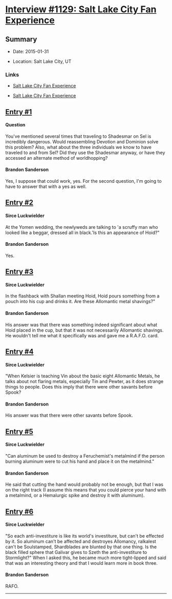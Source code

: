 # [Interview #1129: Salt Lake City Fan Experience](https://www.theoryland.com/intvmain.php?i=1129)

## Summary

- Date: 2015-01-31

- Location: Salt Lake City, UT

### Links

- [Salt Lake City Fan Experience](http://www.17thshard.com/forum/topic/23000-slc-fan-ex-13115/?p=223658)

- [Salt Lake City Fan Experience](http://www.17thshard.com/forum/topic/23000-slc-fan-ex-13115/?p=224201)


## [Entry #1](https://www.theoryland.com/intvmain.php?i=1129#1)

#### Question

You've mentioned several times that traveling to Shadesmar on Sel is incredibly dangerous. Would reassembling Devotion and Dominion solve this problem? Also, what about the three individuals we know to have traveled to and from Sel? Did they use the Shadesmar anyway, or have they accessed an alternate method of worldhopping?

#### Brandon Sanderson

Yes, I suppose that could work, yes. For the second question, I'm going to have to answer that with a yes as well.

## [Entry #2](https://www.theoryland.com/intvmain.php?i=1129#2)

#### Sirce Luckwielder

At the Yomen wedding, the newlyweds are talking to 'a scruffy man who looked like a beggar, dressed all in black.'Is this an appearance of Hoid?"

#### Brandon Sanderson

Yes.

## [Entry #3](https://www.theoryland.com/intvmain.php?i=1129#3)

#### Sirce Luckwielder

In the flashback with Shallan meeting Hoid, Hoid pours something from a pouch into his cup and drinks it. Are these Allomantic metal shavings?"

#### Brandon Sanderson

His answer was that there was something indeed significant about what Hoid placed in the cup, but that it was not necessarily Allomantic shavings. He wouldn't tell me what it specifically was and gave me a R.A.F.O. card.

## [Entry #4](https://www.theoryland.com/intvmain.php?i=1129#4)

#### Sirce Luckwielder

"When Kelsier is teaching Vin about the basic eight Allomantic Metals, he talks about not flaring metals, especially Tin and Pewter, as it does strange things to people. Does this imply that there were other savants before Spook?

#### Brandon Sanderson

His answer was that there were other savants before Spook.

## [Entry #5](https://www.theoryland.com/intvmain.php?i=1129#5)

#### Sirce Luckwielder

"Can aluminum be used to destroy a Feruchemist's metalmind if the person burning aluminum were to cut his hand and place it on the metalmind."

#### Brandon Sanderson

He said that cutting the hand would probably not be enough, but that I was on the right track (I assume this means that you could pierce your hand with a metalmind, or a Hemalurgic spike and destroy it with aluminum).

## [Entry #6](https://www.theoryland.com/intvmain.php?i=1129#6)

#### Sirce Luckwielder

"So each anti-investiture is like its world's investiture, but can't be effected by it. So aluminum can't be affected and destroyes Allomancy, ralkalest can't be Soulstamped, Shardblades are blunted by that one thing. Is the black filled sphere that Galivar gives to Szeth the anti-investiture to Stormlight?" When I asked this, he became much more tight-lipped and said that was an interesting theory and that I would learn more in book three.

#### Brandon Sanderson

RAFO.


---

